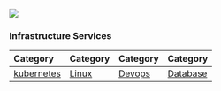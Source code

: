 ![](https://www.reliancedigital.in/wp-content/uploads/2021/04/cover_choose_linux_distr.jpg)

### Infrastructure Services

| Category                 | Category       | Category         | Category             |
| :----------------------- | :------------- | ---------------- | -------------------- |
| [kubernetes](kubernetes) | [Linux](Linux) | [Devops](devops) | [Database](Database) |
